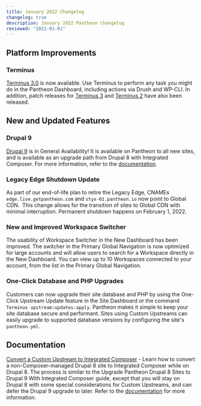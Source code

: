 ```yaml
---
title: January 2022 Changelog
changelog: true
description: January 2022 Pantheon changelog
reviewed: "2022-01-01"
---
```


## Platform Improvements

### Terminus

[Terminus 3.0](/guides/terminus/terminus-3-0) is now available. Use Terminus to perform any task you might do in the Pantheon Dashboard, including actions via Drush and WP-CLI. In addition, patch releases for [Terminus 3](https://github.com/pantheon-systems/terminus/releases/tag/3.0.3) and [Terminus 2](https://github.com/pantheon-systems/terminus/releases/tag/2.6.5) have also been released.  

## New and Updated Features

### Drupal 9

[Drupal 9](/drupal-9) is in General Availability! It is available on Pantheon to all new sites, and is available as an upgrade path from Drupal 8 with Integrated Composer. For more information, refer to the [documentation](/drupal-9-migration).

### Legacy Edge Shutdown Update

As part of our end-of-life plan to retire the Legacy Edge, CNAMEs `edge.live.getpantheon.com` and `styx-01.pantheon.io` now point to Global CDN.  This change allows for the transition of sites to Global CDN with minimal interruption. Permanent shutdown happens on February 1, 2022.

### New and Improved Workspace Switcher

The usability of Workspace Switcher in the New Dashboard has been improved. The switcher in the Primary Global Navigation is now optimized for large accounts and will allow users to search for a Workspace directly in the New Dashboard. You can view up to 10 Workspaces connected to your account, from the list in the Primary Global Navigation. 

### One-Click Database and PHP Upgrades

Customers can now upgrade their site database and PHP by using the One-Click Upstream Update feature in the Site Dashboard or the command `Terminus upstream:updates:apply`. Pantheon makes it simple to keep your site database secure and performant. Sites using Custom Upstreams can easily upgrade to supported database versions by configuring the site's `pantheon.yml`.

## Documentation

[Convert a Custom Upstream to Integrated Composer](/guides/composer-convert) - Learn how to convert a non-Composer-managed Drupal 8 site to Integrated Composer while on Drupal 8. The process is similar to the Upgrade Pantheon Drupal 8 Sites to Drupal 9 With Integrated Composer guide, except that you will stay on Drupal 8 with some special considerations for Custom Upstreams, and can defer the Drupal 9 upgrade to later. Refer to the [documentation](/guides/composer-convert#overview) for more information.
